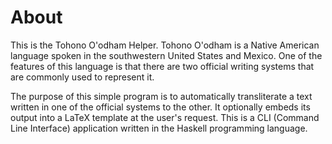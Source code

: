 # About
This is the Tohono O'odham Helper. Tohono O'odham is a Native American language spoken in the southwestern United States and Mexico. One of the features of this language is that there are two official writing systems that are commonly used to represent it.

The purpose of this simple program is to automatically transliterate a text written in one of the official systems to the other. It optionally embeds its output into a LaTeX template at the user's request. This is a CLI (Command Line Interface) application written in the Haskell programming language.
